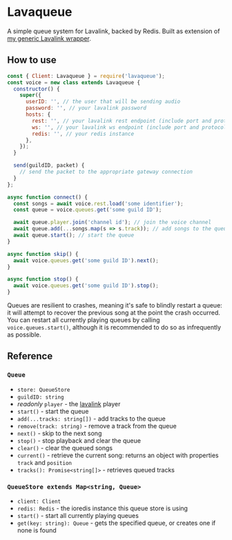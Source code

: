 # Lavaqueue

A simple queue system for Lavalink, backed by Redis. Built as extension of [my generic Lavalink wrapper](https://github.com/appellation/lavalink.js).

## How to use

```js
const { Client: Lavaqueue } = require('lavaqueue');
const voice = new class extends Lavaqueue {
  constructor() {
    super({
      userID: '', // the user that will be sending audio
      password: '', // your lavalink password
      hosts: {
        rest: '', // your lavalink rest endpoint (include port and protocol)
        ws: '', // your lavalink ws endpoint (include port and protocol)
        redis: '', // your redis instance
      },
    });
  }

  send(guildID, packet) {
    // send the packet to the appropriate gateway connection
  }
};

async function connect() {
  const songs = await voice.rest.load('some identifier');
  const queue = voice.queues.get('some guild ID');

  await queue.player.join('channel id'); // join the voice channel
  await queue.add(...songs.map(s => s.track)); // add songs to the queue
  await queue.start(); // start the queue
}

async function skip() {
  await voice.queues.get('some guild ID').next();
}

async function stop() {
  await voice.queues.get('some guild ID').stop();
}
```

Queues are resilient to crashes, meaning it's safe to blindly restart a queue: it will attempt to recover the previous song at the point the crash occurred. You can restart all currently playing queues by calling `voice.queues.start()`, although it is recommended to do so as infrequently as possible.

## Reference

### `Queue`
- `store: QueueStore`
- `guildID: string`
- *readonly* `player` - the [lavalink](https://github.com/appellation/lavalink.js) player
- `start()` - start the queue
- `add(...tracks: string[])` - add tracks to the queue
- `remove(track: string)` - remove a track from the queue
- `next()` - skip to the next song
- `stop()` - stop playback and clear the queue
- `clear()` - clear the queued songs
- `current()` - retrieve the current song: returns an object with properties `track` and `position`
- `tracks(): Promise<string[]>` - retrieves queued tracks

### `QueueStore extends Map<string, Queue>`
- `client: Client`
- `redis: Redis` - the ioredis instance this queue store is using
- `start()` - start all currently playing queues
- `get(key: string): Queue` - gets the specified queue, or creates one if none is found
